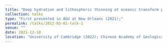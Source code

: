 ```yaml
---
title: "Deep hydration and lithospheric thinning at oceanic transform plate boundaries"
collection: talks
type: "First presented in AGU at New Orleans (2021);"
permalink: /talks/2012-03-01-talk-1
venue: ""
date: 2021-12-18
location: "University of Cambridge (2022); Chinese Academy of Geological Sciences (2022)"
---
```

